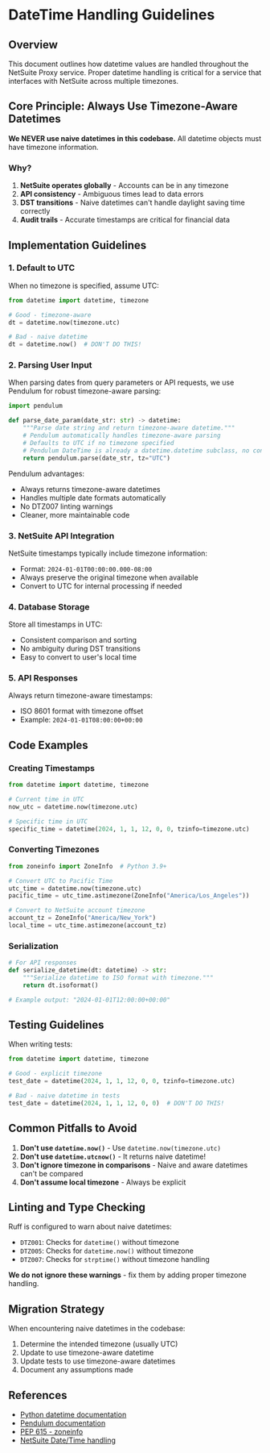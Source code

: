 # DateTime Handling Guidelines

## Overview

This document outlines how datetime values are handled throughout the NetSuite Proxy service. Proper datetime handling is critical for a service that interfaces with NetSuite across multiple timezones.

## Core Principle: Always Use Timezone-Aware Datetimes

**We NEVER use naive datetimes in this codebase.** All datetime objects must have timezone information.

### Why?

1. **NetSuite operates globally** - Accounts can be in any timezone
2. **API consistency** - Ambiguous times lead to data errors
3. **DST transitions** - Naive datetimes can't handle daylight saving time correctly
4. **Audit trails** - Accurate timestamps are critical for financial data

## Implementation Guidelines

### 1. Default to UTC

When no timezone is specified, assume UTC:

```python
from datetime import datetime, timezone

# Good - timezone-aware
dt = datetime.now(timezone.utc)

# Bad - naive datetime
dt = datetime.now()  # DON'T DO THIS!
```

### 2. Parsing User Input

When parsing dates from query parameters or API requests, we use Pendulum for robust timezone-aware parsing:

```python
import pendulum

def parse_date_param(date_str: str) -> datetime:
    """Parse date string and return timezone-aware datetime."""
    # Pendulum automatically handles timezone-aware parsing
    # Defaults to UTC if no timezone specified
    # Pendulum DateTime is already a datetime.datetime subclass, no conversion needed
    return pendulum.parse(date_str, tz="UTC")
```

Pendulum advantages:
- Always returns timezone-aware datetimes
- Handles multiple date formats automatically
- No DTZ007 linting warnings
- Cleaner, more maintainable code

### 3. NetSuite API Integration

NetSuite timestamps typically include timezone information:
- Format: `2024-01-01T00:00:00.000-08:00`
- Always preserve the original timezone when available
- Convert to UTC for internal processing if needed

### 4. Database Storage

Store all timestamps in UTC:
- Consistent comparison and sorting
- No ambiguity during DST transitions
- Easy to convert to user's local time

### 5. API Responses

Always return timezone-aware timestamps:
- ISO 8601 format with timezone offset
- Example: `2024-01-01T08:00:00+00:00`

## Code Examples

### Creating Timestamps

```python
from datetime import datetime, timezone

# Current time in UTC
now_utc = datetime.now(timezone.utc)

# Specific time in UTC
specific_time = datetime(2024, 1, 1, 12, 0, 0, tzinfo=timezone.utc)
```

### Converting Timezones

```python
from zoneinfo import ZoneInfo  # Python 3.9+

# Convert UTC to Pacific Time
utc_time = datetime.now(timezone.utc)
pacific_time = utc_time.astimezone(ZoneInfo("America/Los_Angeles"))

# Convert to NetSuite account timezone
account_tz = ZoneInfo("America/New_York")
local_time = utc_time.astimezone(account_tz)
```

### Serialization

```python
# For API responses
def serialize_datetime(dt: datetime) -> str:
    """Serialize datetime to ISO format with timezone."""
    return dt.isoformat()

# Example output: "2024-01-01T12:00:00+00:00"
```

## Testing Guidelines

When writing tests:

```python
from datetime import datetime, timezone

# Good - explicit timezone
test_date = datetime(2024, 1, 1, 12, 0, 0, tzinfo=timezone.utc)

# Bad - naive datetime in tests
test_date = datetime(2024, 1, 1, 12, 0, 0)  # DON'T DO THIS!
```

## Common Pitfalls to Avoid

1. **Don't use `datetime.now()`** - Use `datetime.now(timezone.utc)`
2. **Don't use `datetime.utcnow()`** - It returns naive datetime!
3. **Don't ignore timezone in comparisons** - Naive and aware datetimes can't be compared
4. **Don't assume local timezone** - Always be explicit

## Linting and Type Checking

Ruff is configured to warn about naive datetimes:
- `DTZ001`: Checks for `datetime()` without timezone
- `DTZ005`: Checks for `datetime.now()` without timezone
- `DTZ007`: Checks for `strptime()` without timezone handling

**We do not ignore these warnings** - fix them by adding proper timezone handling.

## Migration Strategy

When encountering naive datetimes in the codebase:

1. Determine the intended timezone (usually UTC)
2. Update to use timezone-aware datetime
3. Update tests to use timezone-aware datetimes
4. Document any assumptions made

## References

- [Python datetime documentation](https://docs.python.org/3/library/datetime.html)
- [Pendulum documentation](https://pendulum.eustace.io/)
- [PEP 615 - zoneinfo](https://www.python.org/dev/peps/pep-0615/)
- [NetSuite Date/Time handling](https://docs.oracle.com/en/cloud/saas/netsuite/ns-online-help/section_1498770293.html)